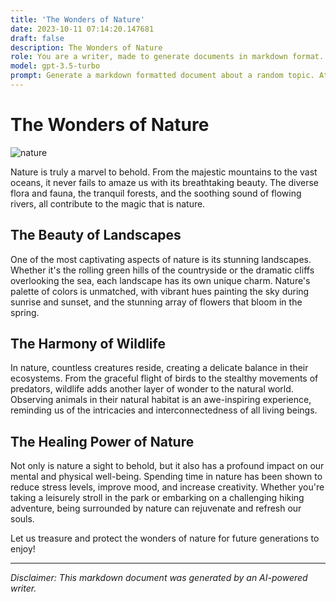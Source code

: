 ```yaml
---
title: 'The Wonders of Nature'
date: 2023-10-11 07:14:20.147681
draft: false
description: The Wonders of Nature
role: You are a writer, made to generate documents in markdown format. It is very important that all of the documents you generate are in valid markdown format.
model: gpt-3.5-turbo
prompt: Generate a markdown formatted document about a random topic. At the bottom, include a disclaimer explaining that the document was generated by you. The first line of the document should be the title. Make sure that the entire document is in proper markdown format, using a mix of various tags to make the document visually appealing.
---
```


# The Wonders of Nature

![nature](https://images.unsplash.com/photo-1473808267154-0e3b9823e6c8)

Nature is truly a marvel to behold. From the majestic mountains to the vast oceans, it never fails to amaze us with its breathtaking beauty. The diverse flora and fauna, the tranquil forests, and the soothing sound of flowing rivers, all contribute to the magic that is nature.

## The Beauty of Landscapes

One of the most captivating aspects of nature is its stunning landscapes. Whether it's the rolling green hills of the countryside or the dramatic cliffs overlooking the sea, each landscape has its own unique charm. Nature's palette of colors is unmatched, with vibrant hues painting the sky during sunrise and sunset, and the stunning array of flowers that bloom in the spring.

## The Harmony of Wildlife

In nature, countless creatures reside, creating a delicate balance in their ecosystems. From the graceful flight of birds to the stealthy movements of predators, wildlife adds another layer of wonder to the natural world. Observing animals in their natural habitat is an awe-inspiring experience, reminding us of the intricacies and interconnectedness of all living beings.

## The Healing Power of Nature

Not only is nature a sight to behold, but it also has a profound impact on our mental and physical well-being. Spending time in nature has been shown to reduce stress levels, improve mood, and increase creativity. Whether you're taking a leisurely stroll in the park or embarking on a challenging hiking adventure, being surrounded by nature can rejuvenate and refresh our souls.

Let us treasure and protect the wonders of nature for future generations to enjoy!

---

*Disclaimer: This markdown document was generated by an AI-powered writer.*